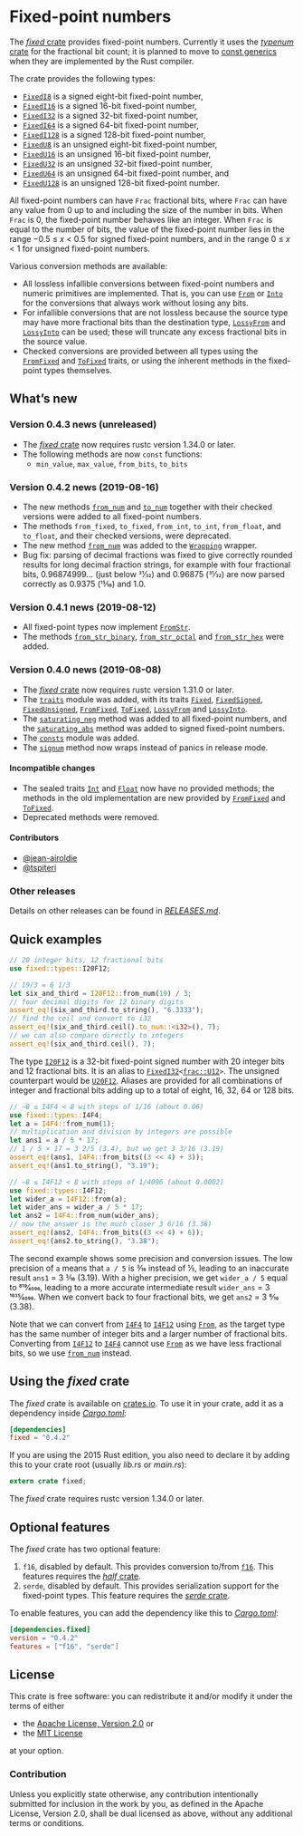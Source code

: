 <!-- Copyright © 2018–2019 Trevor Spiteri -->

<!-- Copying and distribution of this file, with or without
modification, are permitted in any medium without royalty provided the
copyright notice and this notice are preserved. This file is offered
as-is, without any warranty. -->

# Fixed-point numbers

The [*fixed* crate] provides fixed-point numbers. Currently it uses
the [*typenum* crate] for the fractional bit count; it is planned to
move to [const generics] when they are implemented by the Rust
compiler.

The crate provides the following types:

  * [`FixedI8`] is a signed eight-bit fixed-point number,
  * [`FixedI16`] is a signed 16-bit fixed-point number,
  * [`FixedI32`] is a signed 32-bit fixed-point number,
  * [`FixedI64`] is a signed 64-bit fixed-point number,
  * [`FixedI128`] is a signed 128-bit fixed-point number,
  * [`FixedU8`] is an unsigned eight-bit fixed-point number,
  * [`FixedU16`] is an unsigned 16-bit fixed-point number,
  * [`FixedU32`] is an unsigned 32-bit fixed-point number,
  * [`FixedU64`] is an unsigned 64-bit fixed-point number, and
  * [`FixedU128`] is an unsigned 128-bit fixed-point number.

All fixed-point numbers can have `Frac` fractional bits, where `Frac`
can have any value from 0 up to and including the size of the number
in bits. When `Frac` is 0, the fixed-point number behaves like an
integer. When `Frac` is equal to the number of bits, the value of the
fixed-point number lies in the range −0.5 ≤ *x* < 0.5 for signed
fixed-point numbers, and in the range 0 ≤ *x* < 1 for unsigned
fixed-point numbers.

Various conversion methods are available:

  * All lossless infallible conversions between fixed-point numbers
    and numeric primitives are implemented. That is, you can use
    [`From`] or [`Into`] for the conversions that always work without
    losing any bits.
  * For infallible conversions that are not lossless because the
    source type may have more fractional bits than the destination
    type, [`LossyFrom`] and [`LossyInto`] can be used; these will
    truncate any excess fractional bits in the source value.
  * Checked conversions are provided between all types using the
    [`FromFixed`] and [`ToFixed`] traits, or using the inherent methods
    in the fixed-point types themselves.

## What’s new

### Version 0.4.3 news (unreleased)

  * The [*fixed* crate] now requires rustc version 1.34.0 or later.
  * The following methods are now `const` functions:
      * `min_value`, `max_value`, `from_bits`, `to_bits`

[`from_bits`]: https://docs.rs/fixed/0.4.2/fixed/struct.FixedI32.html#method.from_bits
[`max_value`]: https://docs.rs/fixed/0.4.2/fixed/struct.FixedI32.html#method.max_value
[`min_value`]: https://docs.rs/fixed/0.4.2/fixed/struct.FixedI32.html#method.min_value
[`to_bits`]: https://docs.rs/fixed/0.4.2/fixed/struct.FixedI32.html#method.to_bits

### Version 0.4.2 news (2019-08-16)

  * The new methods [`from_num`] and [`to_num`] together with their
    checked versions were added to all fixed-point numbers.
  * The methods `from_fixed`, `to_fixed`, `from_int`, `to_int`,
    `from_float`, and `to_float`, and their checked versions, were
    deprecated.
  * The new method [`from_num`][`Wrapping::from_num`] was added to the
    [`Wrapping`] wrapper.
  * Bug fix: parsing of decimal fractions was fixed to give correctly
    rounded results for long decimal fraction strings, for example
    with four fractional bits, 0.96874999… (just below 31⁄32) and
    0.96875 (31⁄32) are now parsed correctly as 0.9375 (15⁄16) and 1.0.

[`Wrapping::from_num`]: https://docs.rs/fixed/0.4.2/fixed/struct.Wrapping.html#method.from_num
[`Wrapping`]: https://docs.rs/fixed/0.4.2/fixed/struct.Wrapping.html
[`from_num`]: https://docs.rs/fixed/0.4.2/fixed/struct.FixedI32.html#method.from_num
[`to_num`]: https://docs.rs/fixed/0.4.2/fixed/struct.FixedI32.html#method.to_num

### Version 0.4.1 news (2019-08-12)

  * All fixed-point types now implement [`FromStr`].
  * The methods [`from_str_binary`], [`from_str_octal`] and
    [`from_str_hex`] were added.

[`FromStr`]: https://doc.rust-lang.org/nightly/std/str/trait.FromStr.html
[`from_str_binary`]: https://docs.rs/fixed/0.4.2/fixed/struct.FixedI32.html#method.from_str_binary
[`from_str_octal`]: https://docs.rs/fixed/0.4.2/fixed/struct.FixedI32.html#method.from_str_octal
[`from_str_hex`]: https://docs.rs/fixed/0.4.2/fixed/struct.FixedI32.html#method.from_str_hex

### Version 0.4.0 news (2019-08-08)

  * The [*fixed* crate] now requires rustc version 1.31.0 or later.
  * The [`traits`] module was added, with its traits [`Fixed`],
    [`FixedSigned`], [`FixedUnsigned`], [`FromFixed`], [`ToFixed`],
    [`LossyFrom`] and [`LossyInto`].
  * The [`saturating_neg`] method was added to all fixed-point
    numbers, and the [`saturating_abs`] method was added to signed
    fixed-point numbers.
  * The [`consts`] module was added.
  * The [`signum`] method now wraps instead of panics in release mode.

#### Incompatible changes

  * The sealed traits [`Int`] and [`Float`] now have no provided
    methods; the methods in the old implementation are new provided by
    [`FromFixed`] and [`ToFixed`].
  * Deprecated methods were removed.

#### Contributors

  * [@jean-airoldie](https://gitlab.com/jean-airoldie)
  * [@tspiteri](https://gitlab.com/tspiteri)

[`FixedSigned`]: https://docs.rs/fixed/0.4.2/fixed/traits/trait.FixedSigned.html
[`FixedUnsigned`]: https://docs.rs/fixed/0.4.2/fixed/traits/trait.FixedUnsigned.html
[`Fixed`]: https://docs.rs/fixed/0.4.2/fixed/traits/trait.Fixed.html
[`Float`]: https://docs.rs/fixed/0.4.2/fixed/sealed/trait.Float.html
[`Int`]: https://docs.rs/fixed/0.4.2/fixed/sealed/trait.Int.html
[`consts`]: https://docs.rs/fixed/0.4.2/fixed/consts/index.html
[`saturating_abs`]: https://docs.rs/fixed/0.4.2/fixed/struct.FixedI32.html#method.saturating_abs
[`saturating_neg`]: https://docs.rs/fixed/0.4.2/fixed/struct.FixedI32.html#method.saturating_neg
[`signum`]: https://docs.rs/fixed/0.4.2/fixed/struct.FixedI32.html#method.signum
[`traits`]: https://docs.rs/fixed/0.4.2/fixed/traits/index.html

### Other releases

Details on other releases can be found in [*RELEASES.md*].

[*RELEASES.md*]: https://gitlab.com/tspiteri/fixed/blob/master/RELEASES.md

## Quick examples

```rust
// 20 integer bits, 12 fractional bits
use fixed::types::I20F12;

// 19/3 = 6 1/3
let six_and_third = I20F12::from_num(19) / 3;
// four decimal digits for 12 binary digits
assert_eq!(six_and_third.to_string(), "6.3333");
// find the ceil and convert to i32
assert_eq!(six_and_third.ceil().to_num::<i32>(), 7);
// we can also compare directly to integers
assert_eq!(six_and_third.ceil(), 7);
```

The type [`I20F12`] is a 32-bit fixed-point signed number with 20
integer bits and 12 fractional bits. It is an alias to
<code>[FixedI32][`FixedI32`]&lt;[frac::U12][`frac::U12`]&gt;</code>.
The unsigned counterpart would be [`U20F12`]. Aliases are provided for
all combinations of integer and fractional bits adding up to a total
of eight, 16, 32, 64 or 128 bits.

```rust
// −8 ≤ I4F4 < 8 with steps of 1/16 (about 0.06)
use fixed::types::I4F4;
let a = I4F4::from_num(1);
// multiplication and division by integers are possible
let ans1 = a / 5 * 17;
// 1 / 5 × 17 = 3 2/5 (3.4), but we get 3 3/16 (3.19)
assert_eq!(ans1, I4F4::from_bits((3 << 4) + 3));
assert_eq!(ans1.to_string(), "3.19");

// −8 ≤ I4F12 < 8 with steps of 1/4096 (about 0.0002)
use fixed::types::I4F12;
let wider_a = I4F12::from(a);
let wider_ans = wider_a / 5 * 17;
let ans2 = I4F4::from_num(wider_ans);
// now the answer is the much closer 3 6/16 (3.38)
assert_eq!(ans2, I4F4::from_bits((3 << 4) + 6));
assert_eq!(ans2.to_string(), "3.38");
```

The second example shows some precision and conversion issues. The low
precision of `a` means that `a / 5` is 3⁄16 instead of 1⁄5, leading to
an inaccurate result `ans1` = 3 3⁄16 (3.19). With a higher precision,
we get `wider_a / 5` equal to 819⁄4096, leading to a more accurate
intermediate result `wider_ans` = 3 1635⁄4096. When we convert back to
four fractional bits, we get `ans2` = 3 6⁄16 (3.38).

Note that we can convert from [`I4F4`] to [`I4F12`] using [`From`], as
the target type has the same number of integer bits and a larger
number of fractional bits. Converting from [`I4F12`] to [`I4F4`]
cannot use [`From`] as we have less fractional bits, so we use
[`from_num`] instead.

## Using the *fixed* crate

The *fixed* crate is available on [crates.io][*fixed* crate]. To use
it in your crate, add it as a dependency inside [*Cargo.toml*]:

```toml
[dependencies]
fixed = "0.4.2"
```

If you are using the 2015 Rust edition, you also need to declare it by
adding this to your crate root (usually *lib.rs* or *main.rs*):

```rust
extern crate fixed;
```

The *fixed* crate requires rustc version 1.34.0 or later.

## Optional features

The *fixed* crate has two optional feature:

 1. `f16`, disabled by default. This provides conversion to/from
    [`f16`]. This features requires the [*half* crate].
 2. `serde`, disabled by default. This provides serialization support
    for the fixed-point types. This feature requires the
    [*serde* crate].

To enable features, you can add the dependency like this to
[*Cargo.toml*]:

```toml
[dependencies.fixed]
version = "0.4.2"
features = ["f16", "serde"]
```

## License

This crate is free software: you can redistribute it and/or modify it
under the terms of either

  * the [Apache License, Version 2.0][LICENSE-APACHE] or
  * the [MIT License][LICENSE-MIT]

at your option.

### Contribution

Unless you explicitly state otherwise, any contribution intentionally
submitted for inclusion in the work by you, as defined in the Apache
License, Version 2.0, shall be dual licensed as above, without any
additional terms or conditions.

[*Cargo.toml*]: https://doc.rust-lang.org/cargo/guide/dependencies.html
[*fixed* crate]: https://crates.io/crates/fixed
[*half* crate]: https://crates.io/crates/half
[*serde* crate]: https://crates.io/crates/serde
[*typenum* crate]: https://crates.io/crates/typenum
[LICENSE-APACHE]: https://www.apache.org/licenses/LICENSE-2.0
[LICENSE-MIT]: https://opensource.org/licenses/MIT
[`FixedI128`]: https://docs.rs/fixed/0.4.2/fixed/struct.FixedI128.html
[`FixedI16`]: https://docs.rs/fixed/0.4.2/fixed/struct.FixedI16.html
[`FixedI32`]: https://docs.rs/fixed/0.4.2/fixed/struct.FixedI32.html
[`FixedI64`]: https://docs.rs/fixed/0.4.2/fixed/struct.FixedI64.html
[`FixedI8`]: https://docs.rs/fixed/0.4.2/fixed/struct.FixedI8.html
[`FixedU128`]: https://docs.rs/fixed/0.4.2/fixed/struct.FixedU128.html
[`FixedU16`]: https://docs.rs/fixed/0.4.2/fixed/struct.FixedU16.html
[`FixedU32`]: https://docs.rs/fixed/0.4.2/fixed/struct.FixedU32.html
[`FixedU64`]: https://docs.rs/fixed/0.4.2/fixed/struct.FixedU64.html
[`FixedU8`]: https://docs.rs/fixed/0.4.2/fixed/struct.FixedU8.html
[`FromFixed`]: https://docs.rs/fixed/0.4.2/fixed/traits/trait.FromFixed.html
[`From`]: https://doc.rust-lang.org/nightly/std/convert/trait.From.html
[`I20F12`]: https://docs.rs/fixed/0.4.2/fixed/types/type.I20F12.html
[`I4F12`]: https://docs.rs/fixed/0.4.2/fixed/types/type.I4F12.html
[`I4F4`]: https://docs.rs/fixed/0.4.2/fixed/types/type.I4F4.html
[`Into`]: https://doc.rust-lang.org/nightly/std/convert/trait.Into.html
[`LossyFrom`]: https://docs.rs/fixed/0.4.2/fixed/traits/trait.LossyFrom.html
[`LossyInto`]: https://docs.rs/fixed/0.4.2/fixed/traits/trait.LossyInto.html
[`ToFixed`]: https://docs.rs/fixed/0.4.2/fixed/traits/trait.ToFixed.html
[`U20F12`]: https://docs.rs/fixed/0.4.2/fixed/types/type.U20F12.html
[`f16`]: https://docs.rs/half/^1/half/struct.f16.html
[`frac::U12`]: https://docs.rs/fixed/0.4.2/fixed/frac/type.U12.html
[`from_fixed`]: https://docs.rs/fixed/0.4.2/fixed/struct.FixedI8.html#method.from_fixed
[const generics]: https://github.com/rust-lang/rust/issues/44580
